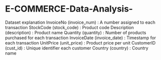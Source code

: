 # E-COMMERCE-Data-Analysis-
Dataset explanation
InvoiceNo (invoice_num) : A number assigned to each transaction
StockCode (stock_code) : Product code
Description (description) : Product name
Quantity (quantity) : Number of products purchased for each transaction
InvoiceDate (invoice_date) : Timestamp for each transaction
UnitPrice (unit_price) : Product price per unit
CustomerID (cust_id) : Unique identifier each customer
Country (country) : Country name
